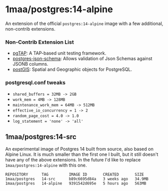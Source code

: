 # 1maa/postgres:14-alpine

An extension of the official `postgres:14-alpine` image with a few additional, non-contrib extensions.


### Non-Contrib Extension List

- [pgTAP](https://github.com/theory/pgtap): A TAP-based unit testing framework.
- [postgres-json-schema](https://github.com/gavinwahl/postgres-json-schema): Allows validation of Json Schemas against JSONB columns.
- [postGIS](http://postgis.net): Spatial and Geographic objects for PostgreSQL.


### postgresql.conf tweaks

- `shared_buffers = 32MB -> 2GB`
- `work_mem = 4MB -> 128MB`
- `maintenance_work_mem = 64MB -> 512MB`
- `effective_io_concurrency = 1 -> 2`
- `random_page_cost = 4.0 -> 1.0`
- `log_statement = 'none' -> 'all'`


## 1maa/postgres:14-src

An experimental image of Postgres 14 built from source, also based on Alpine Linux.
It is much smaller than the first one I built, but it still doesn't have any of the above extensions.
In the future I'd like to replace `1maa/postgres:14-alpine` with this one.

```
REPOSITORY      TAG         IMAGE ID       CREATED       SIZE
1maa/postgres   14-src      b89c6695d84a   3 weeks ago   34.9MB
1maa/postgres   14-alpine   9391542d695e   5 hours ago   563MB
```

